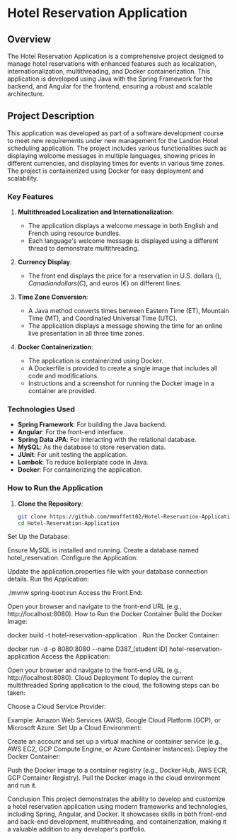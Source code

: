 # Hotel Reservation Application

## Overview

The Hotel Reservation Application is a comprehensive project designed to manage hotel reservations with enhanced features such as localization, internationalization, multithreading, and Docker containerization. This application is developed using Java with the Spring Framework for the backend, and Angular for the frontend, ensuring a robust and scalable architecture.

## Project Description

This application was developed as part of a software development course to meet new requirements under new management for the Landon Hotel scheduling application. The project includes various functionalities such as displaying welcome messages in multiple languages, showing prices in different currencies, and displaying times for events in various time zones. The project is containerized using Docker for easy deployment and scalability.

### Key Features

1. **Multithreaded Localization and Internationalization**:
   - The application displays a welcome message in both English and French using resource bundles.
   - Each language's welcome message is displayed using a different thread to demonstrate multithreading.

2. **Currency Display**:
   - The front end displays the price for a reservation in U.S. dollars ($), Canadian dollars (C$), and euros (€) on different lines.

3. **Time Zone Conversion**:
   - A Java method converts times between Eastern Time (ET), Mountain Time (MT), and Coordinated Universal Time (UTC).
   - The application displays a message showing the time for an online live presentation in all three time zones.

4. **Docker Containerization**:
   - The application is containerized using Docker.
   - A Dockerfile is provided to create a single image that includes all code and modifications.
   - Instructions and a screenshot for running the Docker image in a container are provided.

### Technologies Used

- **Spring Framework**: For building the Java backend.
- **Angular**: For the front-end interface.
- **Spring Data JPA**: For interacting with the relational database.
- **MySQL**: As the database to store reservation data.
- **JUnit**: For unit testing the application.
- **Lombok**: To reduce boilerplate code in Java.
- **Docker**: For containerizing the application.

### How to Run the Application

1. **Clone the Repository**:
   ```bash
   git clone https://github.com/mmoffett02/Hotel-Reservation-Application.git
   cd Hotel-Reservation-Application
Set Up the Database:

Ensure MySQL is installed and running.
Create a database named hotel_reservation.
Configure the Application:

Update the application.properties file with your database connection details.
Run the Application:


./mvnw spring-boot:run
Access the Front End:

Open your browser and navigate to the front-end URL (e.g., http://localhost:8080).
How to Run the Docker Container
Build the Docker Image:


docker build -t hotel-reservation-application .
Run the Docker Container:


docker run -d -p 8080:8080 --name D387_[student ID] hotel-reservation-application
Access the Application:

Open your browser and navigate to the front-end URL (e.g., http://localhost:8080).
Cloud Deployment
To deploy the current multithreaded Spring application to the cloud, the following steps can be taken:

Choose a Cloud Service Provider:

Example: Amazon Web Services (AWS), Google Cloud Platform (GCP), or Microsoft Azure.
Set Up a Cloud Environment:

Create an account and set up a virtual machine or container service (e.g., AWS EC2, GCP Compute Engine, or Azure Container Instances).
Deploy the Docker Container:

Push the Docker image to a container registry (e.g., Docker Hub, AWS ECR, GCP Container Registry).
Pull the Docker image in the cloud environment and run it.

Conclusion
This project demonstrates the ability to develop and customize a hotel reservation application using modern frameworks and technologies, including Spring, Angular, and Docker. It showcases skills in both front-end and back-end development, multithreading, and containerization, making it a valuable addition to any developer's portfolio.

